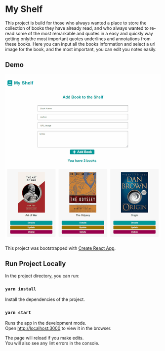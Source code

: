 # My Shelf

This project is build for those who always wanted a place to store the collection of books they have already read, and who always wanted to re-read some of the most remarkable and quotes in a easy and quickly way getting onlythe most important quotes underlines and annotations from these books.
Here you can input all the books information and select a url image for the book, and the most important, you can edit you notes easily. 

## Demo

![](MyShelfDemo.gif)

This project was bootstrapped with [Create React App](https://github.com/facebook/create-react-app).

## Run Project Locally

In the project directory, you can run:

### `yarn install`

Install the dependencies of the project.

### `yarn start`

Runs the app in the development mode.<br />
Open [http://localhost:3000](http://localhost:3000) to view it in the browser.

The page will reload if you make edits.<br />
You will also see any lint errors in the console.

